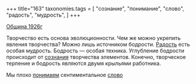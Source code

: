 +++
title="163"
taxonomies.tags = [
 "сознание",
 "понимание",
 "слово",
 "радость",
 "мудрость",
]
+++

[Община 1926г](/agni/1926)

Творчество есть основа эволюционности. Чем же можно укрепить явления творчества? Можно лишь источником бодрости. [Радость](/tags/радость) есть особая мудрость. Бодрость — особая техника. Углубление бодрости происходит от [сознания](/tags/сознание) творчества элементов. Конечно, творческое терпение и бодрость являются двумя крыльями работника.   

Мы плохо [понимаем](/tags/понимание) сентиментальное [слово](/tags/слово) 
